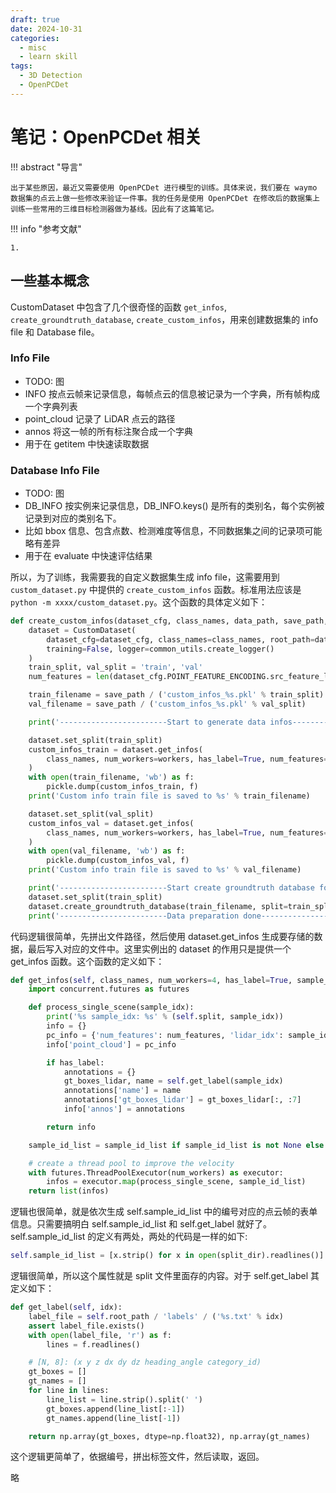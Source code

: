 ```yaml
---
draft: true
date: 2024-10-31
categories:
  - misc
  - learn skill
tags:
  - 3D Detection 
  - OpenPCDet
---
```


# 笔记：OpenPCDet 相关

!!! abstract "导言"

    出于某些原因，最近又需要使用 OpenPCDet 进行模型的训练。具体来说，我们要在 waymo 数据集的点云上做一些修改来验证一件事。我的任务是使用 OpenPCDet 在修改后的数据集上训练一些常用的三维目标检测器做为基线。因此有了这篇笔记。

!!! info "参考文献"

    1. 

<!-- more -->

## 一些基本概念

CustomDataset 中包含了几个很奇怪的函数 `get_infos`, `create_groundtruth_database`, `create_custom_infos`，用来创建数据集的 info file 和 Database file。

### Info File 

- TODO: 图
- INFO 按点云帧来记录信息，每帧点云的信息被记录为一个字典，所有帧构成一个字典列表
- point_cloud 记录了 LiDAR 点云的路径
- annos 将这一帧的所有标注聚合成一个字典
- 用于在 getitem 中快速读取数据


### Database Info File

- TODO: 图
- DB_INFO 按实例来记录信息，DB_INFO.keys() 是所有的类别名，每个实例被记录到对应的类别名下。
- 比如 bbox 信息、包含点数、检测难度等信息，不同数据集之间的记录项可能略有差异
- 用于在 evaluate 中快速评估结果

所以，为了训练，我需要我的自定义数据集生成 info file，这需要用到 `custom_dataset.py` 中提供的 `create_custom_infos` 函数。标准用法应该是 `python -m xxxx/custom_dataset.py`。这个函数的具体定义如下：


``` py title='custom_dataset.py' hl_lines=15,23
def create_custom_infos(dataset_cfg, class_names, data_path, save_path, workers=4):
    dataset = CustomDataset(
        dataset_cfg=dataset_cfg, class_names=class_names, root_path=data_path,
        training=False, logger=common_utils.create_logger()
    )
    train_split, val_split = 'train', 'val'
    num_features = len(dataset_cfg.POINT_FEATURE_ENCODING.src_feature_list)

    train_filename = save_path / ('custom_infos_%s.pkl' % train_split)
    val_filename = save_path / ('custom_infos_%s.pkl' % val_split)

    print('------------------------Start to generate data infos------------------------')

    dataset.set_split(train_split)
    custom_infos_train = dataset.get_infos(
        class_names, num_workers=workers, has_label=True, num_features=num_features
    )
    with open(train_filename, 'wb') as f:
        pickle.dump(custom_infos_train, f)
    print('Custom info train file is saved to %s' % train_filename)

    dataset.set_split(val_split)
    custom_infos_val = dataset.get_infos(
        class_names, num_workers=workers, has_label=True, num_features=num_features
    )
    with open(val_filename, 'wb') as f:
        pickle.dump(custom_infos_val, f)
    print('Custom info train file is saved to %s' % val_filename)

    print('------------------------Start create groundtruth database for data augmentation------------------------')
    dataset.set_split(train_split)
    dataset.create_groundtruth_database(train_filename, split=train_split)
    print('------------------------Data preparation done------------------------')
```
代码逻辑很简单，先拼出文件路径，然后使用 dataset.get_infos 生成要存储的数据，最后写入对应的文件中。这里实例出的 dataset 的作用只是提供一个 get_infos 函数。这个函数的定义如下：

```py title='custom_dataset.py' hl_lines=12
def get_infos(self, class_names, num_workers=4, has_label=True, sample_id_list=None, num_features=4):
    import concurrent.futures as futures

    def process_single_scene(sample_idx):
        print('%s sample_idx: %s' % (self.split, sample_idx))
        info = {}
        pc_info = {'num_features': num_features, 'lidar_idx': sample_idx}
        info['point_cloud'] = pc_info

        if has_label:
            annotations = {}
            gt_boxes_lidar, name = self.get_label(sample_idx)
            annotations['name'] = name
            annotations['gt_boxes_lidar'] = gt_boxes_lidar[:, :7]
            info['annos'] = annotations

        return info

    sample_id_list = sample_id_list if sample_id_list is not None else self.sample_id_list

    # create a thread pool to improve the velocity
    with futures.ThreadPoolExecutor(num_workers) as executor:
        infos = executor.map(process_single_scene, sample_id_list)
    return list(infos)
```

逻辑也很简单，就是依次生成 self.sample_id_list 中的编号对应的点云帧的表单信息。只需要搞明白 self.sample_id_list 和 self.get_label 就好了。self.sample_id_list 的定义有两处，两处的代码是一样的如下:
```py title='self.sample_id_list'
self.sample_id_list = [x.strip() for x in open(split_dir).readlines()] if os.path.exists(split_dir) else None
```
逻辑很简单，所以这个属性就是 split 文件里面存的内容。对于 self.get_label 其定义如下：

```py title='get_label'
def get_label(self, idx):
    label_file = self.root_path / 'labels' / ('%s.txt' % idx)
    assert label_file.exists()
    with open(label_file, 'r') as f:
        lines = f.readlines()

    # [N, 8]: (x y z dx dy dz heading_angle category_id)
    gt_boxes = []
    gt_names = []
    for line in lines:
        line_list = line.strip().split(' ')
        gt_boxes.append(line_list[:-1])
        gt_names.append(line_list[-1])

    return np.array(gt_boxes, dtype=np.float32), np.array(gt_names)
```
这个逻辑更简单了，依据编号，拼出标签文件，然后读取，返回。


略
